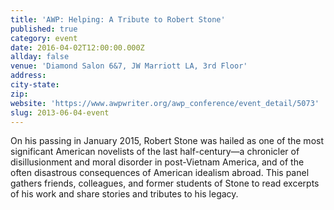 ```yaml
---
title: 'AWP: Helping: A Tribute to Robert Stone'
published: true
category: event
date: 2016-04-02T12:00:00.000Z
allday: false
venue: 'Diamond Salon 6&7, JW Marriott LA, 3rd Floor'
address:
city-state:
zip:
website: 'https://www.awpwriter.org/awp_conference/event_detail/5073'
slug: 2013-06-04-event
---
```



On his passing in January 2015, Robert Stone was hailed as one of the most significant American novelists of the last half-century—a chronicler of disillusionment and moral disorder in post-Vietnam America, and of the often disastrous consequences of American idealism abroad. This panel gathers friends, colleagues, and former students of Stone to read excerpts of his work and share stories and tributes to his legacy.